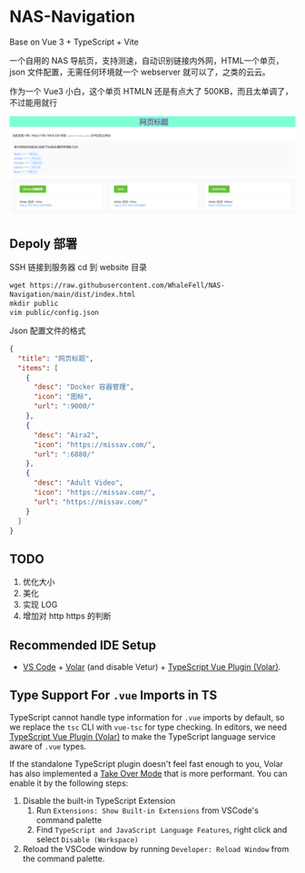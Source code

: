 # NAS-Navigation

Base on Vue 3 + TypeScript + Vite

一个自用的 NAS 导航页，支持测速，自动识别链接内外网，HTML一个单页，json 文件配置，无需任何环境就一个 webserver 就可以了，之类的云云。

作为一个 Vue3 小白，这个单页 HTMLN 还是有点大了 500KB，而且太单调了，不过能用就行

![Look at](public/demo.png)

## Depoly 部署

SSH 链接到服务器 cd 到 website 目录

```shell
wget https://raw.githubusercontent.com/WhaleFell/NAS-Navigation/main/dist/index.html
mkdir public
vim public/config.json
```

Json 配置文件的格式

```json
{
  "title": "网页标题",
  "items": [
    {
      "desc": "Docker 容器管理",
      "icon": "图标",
      "url": ":9000/"
    },
    {
      "desc": "Aira2",
      "icon": "https://missav.com/",
      "url": ":6880/"
    },
    {
      "desc": "Adult Video",
      "icon": "https://missav.com/",
      "url": "https://missav.com/"
    }
  ]
}
```

## TODO

1. 优化大小
2. 美化
3. 实现 LOG
4. 增加对 http https 的判断

## Recommended IDE Setup

- [VS Code](https://code.visualstudio.com/) + [Volar](https://marketplace.visualstudio.com/items?itemName=Vue.volar) (and disable Vetur) + [TypeScript Vue Plugin (Volar)](https://marketplace.visualstudio.com/items?itemName=Vue.vscode-typescript-vue-plugin).

## Type Support For `.vue` Imports in TS

TypeScript cannot handle type information for `.vue` imports by default, so we replace the `tsc` CLI with `vue-tsc` for type checking. In editors, we need [TypeScript Vue Plugin (Volar)](https://marketplace.visualstudio.com/items?itemName=Vue.vscode-typescript-vue-plugin) to make the TypeScript language service aware of `.vue` types.

If the standalone TypeScript plugin doesn't feel fast enough to you, Volar has also implemented a [Take Over Mode](https://github.com/johnsoncodehk/volar/discussions/471#discussioncomment-1361669) that is more performant. You can enable it by the following steps:

1. Disable the built-in TypeScript Extension
   1. Run `Extensions: Show Built-in Extensions` from VSCode's command palette
   2. Find `TypeScript and JavaScript Language Features`, right click and select `Disable (Workspace)`
2. Reload the VSCode window by running `Developer: Reload Window` from the command palette.
